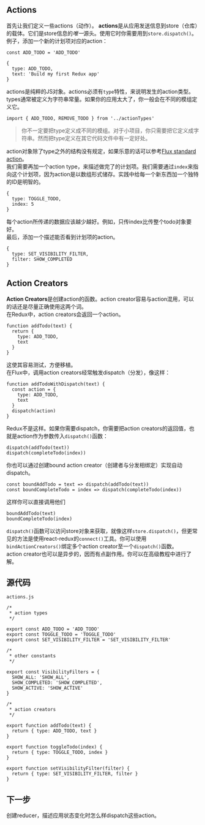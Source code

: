 ## Actions
首先让我们定义一些actions（动作）。
**actions**是从应用发送信息到store（仓库）的载体。它们是store信息的*唯一*源头。使用它时你需要用到`store.dispatch()`。  
例子，添加一个新的计划项对应的action：
```
const ADD_TODO = 'ADD_TODO'

{
  type: ADD_TODO,
  text: 'Build my first Redux app'
}
```
actions是纯粹的JS对象。actions必须有`type`特性，来说明发生的action类型。types通常被定义为字符串常量。如果你的应用太大了，你一般会在不同的模组定义它。
```
import { ADD_TODO, REMOVE_TODO } from '../actionTypes'
```
> 你不一定要把type定义成不同的模组。对于小项目，你只需要把它定义成字符串。然而把type定义在其它代码文件中有一定好处。

action对象除了type之外的结构没有规定，如果乐意的话可以参考[Flux standard action](https://github.com/acdlite/flux-standard-action)。  
我们需要再加一个action type，来描述做完了的计划项。我们需要通过`index`来指向这个计划项，因为action是以数组形式储存。实践中给每一个新东西加一个独特的ID是明智的。
```
{
  type: TOGGLE_TODO,
  index: 5
}
```
每个action所传递的数据应该越少越好。例如，只传index比传整个todo对象要好。  
最后，添加一个描述能否看到计划项的action。
```
{
  type: SET_VISIBILITY_FILTER,
  filter: SHOW_COMPLETED
}
```
## Action Creators
**Action Creators**是创建action的函数。action creator容易与action混用，可以的话还是尽量正确使用这两个词。  
在Redux中，action creators会返回一个action。
```
function addTodo(text) {
  return {
    type: ADD_TODO,
    text
  }
}
```
这使其容易测试，方便移植。  
在Flux中，调用action creators经常触发dispatch（分发），像这样：
```
function addTodoWithDispatch(text) {
  const action = {
    type: ADD_TODO,
    text
  }
  dispatch(action)
}
```
Redux不是这样。如果你需要dispatch，你需要把action creators的返回值，也就是action作为参数传入`dispatch()`函数：
```
dispatch(addTodo(text))
dispatch(completeTodo(index))
```
你也可以通过创建bound action creator（创建者与分发相绑定）实现自动dispatch。
```
const boundAddTodo = text => dispatch(addTodo(text))
const boundCompleteTodo = index => dispatch(completeTodo(index))
```
这样你可以直接调用他们
```
boundAddTodo(text)
boundCompleteTodo(index)
```
`dispatch()`函数可以访问store对象来获取，就像这样`store.dispatch()`，但更常见的方法是使用react-redux的`connect()`工具。你可以使用`bindActionCreators()`绑定多个action creator至一个`dispatch()`函数。  
action creator也可以是异步的，因而有点副作用。你可以在高级教程中进行了解。
## 源代码
`actions.js`
```
/*
 * action types
 */

export const ADD_TODO = 'ADD_TODO'
export const TOGGLE_TODO = 'TOGGLE_TODO'
export const SET_VISIBILITY_FILTER = 'SET_VISIBILITY_FILTER'

/*
 * other constants
 */

export const VisibilityFilters = {
  SHOW_ALL: 'SHOW_ALL',
  SHOW_COMPLETED: 'SHOW_COMPLETED',
  SHOW_ACTIVE: 'SHOW_ACTIVE'
}

/*
 * action creators
 */

export function addTodo(text) {
  return { type: ADD_TODO, text }
}

export function toggleTodo(index) {
  return { type: TOGGLE_TODO, index }
}

export function setVisibilityFilter(filter) {
  return { type: SET_VISIBILITY_FILTER, filter }
}
```
## 下一步
创建reducer，描述应用状态变化时怎么样dispatch这些action。
